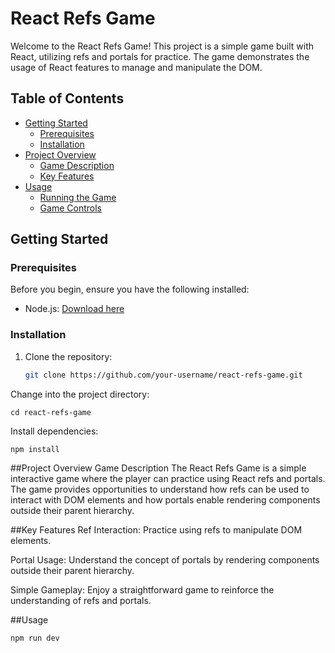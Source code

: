 # React Refs Game

Welcome to the React Refs Game! This project is a simple game built with React, utilizing refs and portals for practice. The game demonstrates the usage of React features to manage and manipulate the DOM.

## Table of Contents

- [Getting Started](#getting-started)
  - [Prerequisites](#prerequisites)
  - [Installation](#installation)
- [Project Overview](#project-overview)
  - [Game Description](#game-description)
  - [Key Features](#key-features)
- [Usage](#usage)
  - [Running the Game](#running-the-game)
  - [Game Controls](#game-controls)

## Getting Started

### Prerequisites

Before you begin, ensure you have the following installed:

- Node.js: [Download here](https://nodejs.org/)

### Installation

1. Clone the repository:

   ```bash
   git clone https://github.com/your-username/react-refs-game.git
   ```
Change into the project directory:

```
cd react-refs-game
```
Install dependencies:

```
npm install
```

##Project Overview
Game Description
The React Refs Game is a simple interactive game where the player can practice using React refs and portals. The game provides opportunities to understand how refs can be used to interact with DOM elements and how portals enable rendering components outside their parent hierarchy.

##Key Features
Ref Interaction: Practice using refs to manipulate DOM elements.

Portal Usage: Understand the concept of portals by rendering components outside their parent hierarchy.

Simple Gameplay: Enjoy a straightforward game to reinforce the understanding of refs and portals.

##Usage
```
npm run dev
```







   
